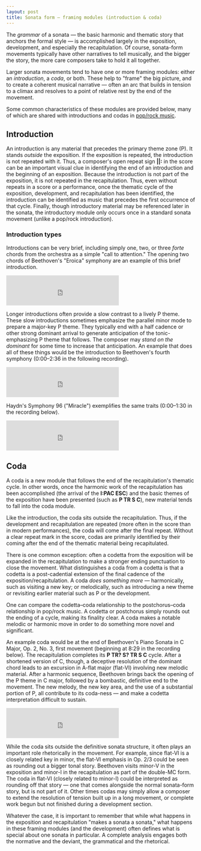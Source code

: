 ```yaml
---
layout: post
title: Sonata form – framing modules (introduction & coda)
---
```


The *grammar* of a sonata — the basic harmonic and thematic story that anchors the formal style — is accomplished largely in the exposition, development, and especially the recapitulation. Of course, sonata-form movements typically have other narratives to tell musically, and the bigger the story, the more care composers take to hold it all together. 

Larger sonata movements tend to have one or more framing modules: either an *introduction*, a *coda*, or both. These help to "frame" the big picture, and to create a coherent musical narrative — often an arc that builds in tension to a climax and resolves to a point of relative rest by the end of the movement.

Some common characteristics of these modules are provided below, many of which are shared with introductions and codas in [pop/rock music](https://combobee.github.io/popRockForm.html).

## Introduction

An introduction is any material that precedes the primary theme zone (P). It stands *outside* the exposition. If the exposition is repeated, the introduction is not repeated with it. Thus, a composer's open repeat sign **\|\|:** in the score can be an important visual clue in identifying the end of an introduction and the beginning of an exposition. Because the introduction is not part of the exposition, it is not repeated in the recapitulation. Thus, even without repeats in a score or a performance, once the thematic cycle of the exposition, development, and recapitulation has been identified, the introduction can be identified as music that precedes the first occurrence of that cycle. Finally, though introductory material may be referenced later in the sonata, the introductory module only occurs once in a standard sonata movement (unlike a pop/rock introduction).

### Introduction types

Introductions can be very brief, including simply one, two, or three *forte* chords from the orchestra as a simple "call to attention." The opening two chords of Beethoven's "Eroica" symphony are an example of this brief introduction.

<iframe class="spotify" src="https://embed.spotify.com/?uri=spotify:track:7GN1OfFxv9xpUjLI6ELqyh" width="300" height="80" frameborder="0" allowtransparency="true"></iframe><br/>

Longer introductions often provide a slow contrast to a lively P theme. These slow introductions sometimes emphasize the parallel minor mode to prepare a major-key P theme. They typically end with a half cadence or other strong dominant arrival to generate anticipation of the tonic-emphasizing P theme that follows. The composer may *stand on the dominant* for some time to increase that anticipation. An example that does all of these things would be the introduction to Beethoven's fourth symphony (0:00–2:36 in the following recording).

<iframe class="spotify" src="https://embed.spotify.com/?uri=spotify:track:1MibYhJxREG8c84CeT4RXS" width="300" height="80" frameborder="0" allowtransparency="true"></iframe><br/>

Haydn's Symphony 96 ("Miracle") exemplifies the same traits (0:00–1:30 in the recording below).

<iframe class="spotify" src="https://embed.spotify.com/?uri=spotify:track:3POiY0HHaGByp3AXTteZYY" width="300" height="80" frameborder="0" allowtransparency="true"></iframe><br/>

## Coda

A coda is a new module that follows the end of the recapitulation's thematic cycle. In other words, once the harmonic work of the recapitulation has been accomplished (the arrival of the **I:PAC ESC**) and the basic themes of the exposition have been presented (such as **P TR S C**), new material tends to fall into the coda module.

Like the introduction, the coda sits outside the recapitulation. Thus, if the development and recapitulation are repeated (more often in the score than in modern performances), the coda will come after the final repeat. Without a clear repeat mark in the score, codas are primarily identified by their coming after the end of the thematic material being recapitulated.

There is one common exception: often a codetta from the exposition will be expanded in the recapitulation to make a stronger ending punctuation to close the movement. What distinguishes a coda from a codetta is that a codetta is a post-cadential extension of the final cadence of the exposition/recapitulation. A coda *does something more* — harmonically, such as visiting a new key; or melodically, such as introducing a new theme or revisiting earlier material such as P or the development. 

One can compare the codetta–coda relationship to the postchorus–coda relationship in pop/rock music. A codetta or postchorus simply rounds out the ending of a cycle, making its finality clear. A coda makes a notable melodic or harmonic move in order to do something more novel and significant.

An example coda would be at the end of Beethoven's Piano Sonata in C Major, Op. 2, No. 3, first movement (beginning at 8:29 in the recording below). The recapitulation completes its **P TR? S? TR S C** cycle. After a shortened version of C, though, a deceptive resolution of the dominant chord leads to an excursion in A-flat major (flat-VI) involving new melodic material. After a harmonic sequence, Beethoven brings back the opening of the P theme in C major, followed by a bombastic, definitive end to the movement. The new melody, the new key area, and the use of a substantial portion of P, all contribute to its coda-ness — and make a codetta interpretation difficult to sustain.

<iframe class="spotify" src="https://embed.spotify.com/?uri=spotify:track:4XY27zyWLd729jTgVoSZir" width="300" height="80" frameborder="0" allowtransparency="true"></iframe><br/>

While the coda sits outside the definitive sonata structure, it often plays an important role rhetorically in the movement. For example, since flat-VI is a closely related key in minor, the flat-VI emphasis in Op. 2/3 could be seen as rounding out a bigger tonal story. Beethoven visits minor-V in the exposition and minor-I in the recapitulation as part of the double-MC form. The coda in flat-VI (closely related to minor-I) could be interpreted as rounding off that story — one that comes alongside the normal sonata-form story, but is not part of it. Other times codas may simply allow a composer to extend the resolution of tension built up in a long movement, or complete work begun but not finished during a development section. 

Whatever the case, it is important to remember that while what happens in the exposition and recapitulation "makes a sonata a sonata," what happens in these framing modules (and the development) often defines what is special about one sonata in particular. A complete analysis engages both the normative and the deviant, the grammatical and the rhetorical.